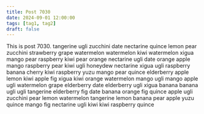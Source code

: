 ```yaml
---
title: Post 7030
date: 2024-09-01 12:00:00
tags: [tag1, tag2]
draft: false
---
```

This is post 7030.
tangerine
ugli
zucchini
date
nectarine
quince
lemon
pear
zucchini
strawberry
grape
watermelon
watermelon
kiwi
watermelon
xigua
mango
pear
raspberry
kiwi
pear
orange
nectarine
ugli
date
orange
apple
mango
raspberry
pear
kiwi
ugli
honeydew
nectarine
xigua
ugli
raspberry
banana
cherry
kiwi
raspberry
yuzu
mango
pear
quince
elderberry
apple
lemon
kiwi
apple
fig
xigua
kiwi
orange
watermelon
mango
ugli
mango
apple
ugli
watermelon
grape
elderberry
date
elderberry
ugli
xigua
banana
banana
ugli
ugli
tangerine
elderberry
fig
date
banana
orange
fig
quince
apple
ugli
zucchini
pear
lemon
watermelon
tangerine
lemon
banana
pear
apple
yuzu
quince
mango
fig
nectarine
ugli
kiwi
kiwi
raspberry
quince
